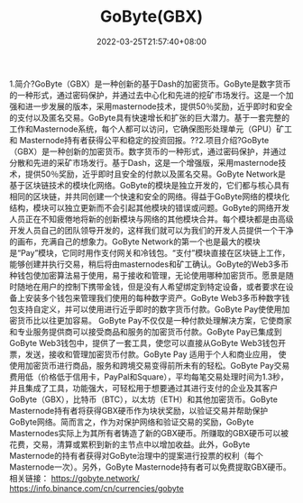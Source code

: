 ﻿---
weight: 
title: "GoByte(GBX)"
description: "GoByte（GBX）是一种创新的基于Dash的加密货币"
date: 2022-03-25T21:57:40+08:00
lastmod: 2022-03-25T16:45:40+08:00
draft: false
authors: ["Metabd"]
featuredImage: "gobytegbx.webp"
link: ""
tags: ["数字代币","GoByte(GBX)"]
categories: ["navigation"]
navigation: ["数字代币"]
lightgallery: true
toc: true
pinned: false
recommend: false
recommend1: false
---
1.简介?GoByte（GBX）是一种创新的基于Dash的加密货币。GoByte是数字货币的一种形式，通过密码保护，并通过去中心化和先进的挖矿市场发行。这是一个加强和进一步发展的版本，采用masternode技术，提供50％奖励，近乎即时和安全的支付以及匿名交易。GoByte具有快速增长和扩张的巨大潜力。基于一套完整的工作和Masternode系统，每个人都可以访问，它确保图形处理单元（GPU）矿工和 Masternode持有者获得公平和稳定的投资回报。??2.项目介绍?GoByte（GBX）是一种创新的加密货币。数字货币的一种形式，通过密码保护，并通过分散和先进的采矿市场发行。基于Dash，这是一个增强版，采用masternode技术，提供50％奖励，近乎即时且安全的付款以及匿名交易。GoByte Network是基于区块链技术的模块化网络。GoByte的模块是独立开发的，它们都与核心具有相同的区块链，并共同创建一个快速和安全的网络。得益于GoByte网络的模块化结构，模块可以独立更新而不会引起其他模块的错误或问题。GoByte的网络开发人员正在不知疲倦地将新的创新模块与网络的其他模块合并。每个模块都是由高级开发人员自己的团队领导开发的，这样我们就可以为我们的开发人员提供一个干净的画布，充满自己的想象力。GoByte Network的第一个也是最大的模块是“Pay”模块，它同时用作支付网关和冷钱包。“支付”模块直接在区块链上工作，能够创建并执行交易，稍后将由masternodes和矿工确认。GoByte的Web3多币种钱包使加密算法易于使用，易于接收和管理，无论使用哪种加密货币。愿景是随时随地在用户的控制下携带金钱，但是没有人希望绑定到特定设备，或者要求在设备上安装多个钱包来管理我们使用的每种数字资产。GoByte Web3多币种数字钱包支持自定义，并可以使用进行近乎即时的数字货币付款。GoByte Pay使使用加密货币比以往更加容易。 GoByte Pay不仅仅是一种付款处理解决方案，它使商家和专业服务提供商可以接受商品和服务的加密货币付款。GoByte Pay已集成到GoByte Web3钱包中，提供了一套工具，使您可以直接从GoByte Web3钱包开票，发送，接收和管理加密货币付款。GoByte Pay 适用于个人和商业应用， 使使用加密货币进行商品，服务和跨境交易变得前所未有的轻松。GoByte Pay交易费用低（价格低于信用卡，PayPal和Square），平均每笔交易处理时间为1.3秒，并且集成了工具，功能强大，可轻松用于想要通过其进行支付的企业及其客户GoByte（GBX），比特币（BTC），以太坊（ETH）和其他加密货币。GoByte Masternode持有者将获得GBX硬币作为块状奖励，以验证交易并帮助保护GoByte网络。简而言之，作为对保护网络和验证交易的奖励，GoByte Masternodes实际上为其所有者铸造了新的GBX硬币。所赚取的GBX硬币可以被花费，交易，清算或累积到新的主节点中以增加收益。此外，GoByte Masternode的持有者获得对GoByte治理中的提案进行投票的权利（每个Masternode一次）。另外，GoByte Masternode持有者可以免费提取GBX硬币。相关链接：
https://gobyte.network/
https://info.binance.com/cn/currencies/gobyte
